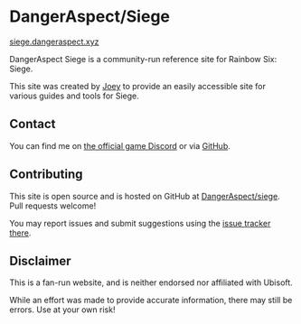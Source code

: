 # DangerAspect/Siege
[siege.dangeraspect.xyz](https://siege.dangeraspect.xyz)

DangerAspect Siege is a community-run reference site for Rainbow Six: Siege. 

This site was created by [Joey](https://twitter.com/joeyfjj) to provide an easily
accessible site for various guides and tools for Siege. 

## Contact

You can find me on [the official game Discord](https://discord.gg/rainbow6) or via [GitHub](https://github.com/joeyfoo). 

## Contributing

This site is open source and is hosted on GitHub at [DangerAspect/siege](https://github.com/DangerAspect/siege). Pull requests welcome!

You may report issues and submit suggestions using the [issue tracker there](https://github.com/DangerAspect/siege/issues). 

## Disclaimer

This is a fan-run website, and is neither endorsed nor affiliated with Ubisoft.

While an effort was made to provide accurate information, there may still be errors. Use at your own risk!